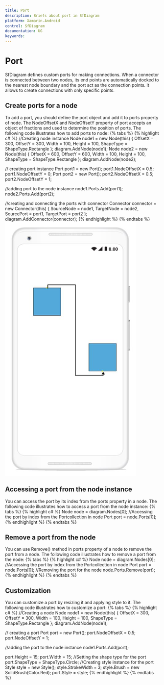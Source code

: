 ```yaml
---
title: Port
description: Briefs about port in SfDiagram
platform: Xamarin.Android
control: SfDiagram
documentation: UG
keywords: 
---
```

# Port
SfDiagram defines custom ports for making connections. When a connector is connected between two nodes, its end points are automatically docked to the  nearest node boundary and the port  act as the connection points. It allows to create connections with only specific points.

## Create ports for a node
To add a port, you should define the port object and add it to ports property of node. The NodeOffsetX and NodeOffsetY property of port accepts an object of fractions and used to determine the position of ports.
The following code illustrates how to add ports to node:
{% tabs %}
{% highlight c# %}
//Creating node instance
Node node1 = new Node(this) { OffsetX = 300, OffsetY = 300, Width = 100, Height = 100, ShapeType = ShapeType.Rectangle };
diagram.AddNode(node1);
Node node2 = new Node(this) { OffsetX = 600, OffsetY = 600, Width = 100, Height = 100, ShapeType = ShapeType.Rectangle };
diagram.AddNode(node2);

// creating port instance
Port port1 = new Port();
port1.NodeOffsetX = 0.5;
port1.NodeOffsetY = 0;
Port port2 = new Port();
port2.NodeOffsetX = 0.5;
port2.NodeOffsetY = 1;

//adding port to the node instance
node1.Ports.Add(port1);
node2.Ports.Add(port2);

//creating and connecting the ports with connector
Connector connector = new Connector(this) { SourceNode = node1, TargetNode = node2, SourcePort = port1, TargetPort = port2 };
diagram.AddConnector(connector);
{% endhighlight %}
{% endtabs %}
![](Port_images/Port_img1.jpeg)

## Accessing a port from the node instance
You can access the port by its index from the ports property in a node.
The following code illustrates how to access a port from the node instance:
{% tabs %}
{% highlight c# %}
Node node = diagram.Nodes[0];
//Accessing the port by index from the Portcollection in node
Port port = node.Ports[0];
{% endhighlight %}
{% endtabs %}

## Remove a port from the node
You can use Remove() method in ports property of a node to remove the port from a node.
The following code illustrates how to remove a port from the node:
{% tabs %}
{% highlight c# %}
Node node = diagram.Nodes[0];
//Accessing the port by index from the Portcollection in node
Port port = node.Ports[0];
//Removing the port for the node 
node.Ports.Remove(port);
{% endhighlight %}
{% endtabs %}

## Customization
You can customize a port by resizing it and applying style to it.
The following code illustrates how to customize a port:
{% tabs %}
{% highlight c# %}
//Creating a node
Node node1 = new Node(this) { OffsetX = 300, OffsetY = 300, Width = 100, Height = 100, ShapeType = ShapeType.Rectangle };
diagram.AddNode(node1);

// creating a port 
Port port = new Port();
port.NodeOffsetX = 0.5;
port.NodeOffsetY = 1;

//adding the port to the node instance
node1.Ports.Add(port);

port.Height = 15;
port.Width = 15;
//Setting the shape type for the port
port.ShapeType = ShapeType.Circle;
//Creating style instance for the port 
Style style = new Style();
style.StrokeWidth = 3;
style.Brush = new SolidBrush(Color.Red);
port.Style = style;
{% endhighlight %}
{% endtabs %}
